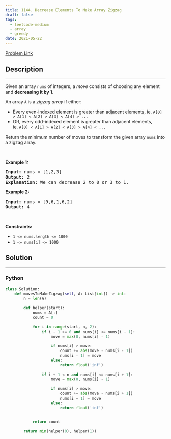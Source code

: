 ```yaml
---
title: 1144. Decrease Elements To Make Array Zigzag
draft: false
tags: 
  - leetcode-medium
  - array
  - greedy
date: 2021-05-22
---
```


[Problem Link](https://leetcode.com/problems/decrease-elements-to-make-array-zigzag/)

## Description

---
<p>Given an array <code>nums</code> of integers, a <em>move</em>&nbsp;consists of choosing any element and <strong>decreasing it by 1</strong>.</p>

<p>An array <code>A</code> is a&nbsp;<em>zigzag array</em>&nbsp;if either:</p>

<ul>
	<li>Every even-indexed element is greater than adjacent elements, ie.&nbsp;<code>A[0] &gt; A[1] &lt; A[2] &gt; A[3] &lt; A[4] &gt; ...</code></li>
	<li>OR, every odd-indexed element is greater than adjacent elements, ie.&nbsp;<code>A[0] &lt; A[1] &gt; A[2] &lt; A[3] &gt; A[4] &lt; ...</code></li>
</ul>

<p>Return the minimum number of moves to transform the given array <code>nums</code> into a zigzag array.</p>

<p>&nbsp;</p>
<p><strong class="example">Example 1:</strong></p>

<pre>
<strong>Input:</strong> nums = [1,2,3]
<strong>Output:</strong> 2
<strong>Explanation:</strong> We can decrease 2 to 0 or 3 to 1.
</pre>

<p><strong class="example">Example 2:</strong></p>

<pre>
<strong>Input:</strong> nums = [9,6,1,6,2]
<strong>Output:</strong> 4
</pre>

<p>&nbsp;</p>
<p><strong>Constraints:</strong></p>

<ul>
	<li><code>1 &lt;= nums.length &lt;= 1000</code></li>
	<li><code>1 &lt;= nums[i] &lt;= 1000</code></li>
</ul>


## Solution

---
### Python
``` py title='decrease-elements-to-make-array-zigzag'
class Solution:
    def movesToMakeZigzag(self, A: List[int]) -> int:
        n = len(A)
        
        def helper(start):
            nums = A[:]
            count = 0
            
            for i in range(start, n, 2):
                if i - 1 >= 0 and nums[i] <= nums[i - 1]:
                    move = max(0, nums[i] - 1)
                    
                    if nums[i] > move:
                        count += abs(move - nums[i - 1])
                        nums[i - 1] = move
                    else:
                        return float('inf')
                
                if i + 1 < n and nums[i] <= nums[i + 1]:
                    move = max(0, nums[i] - 1)
                        
                    if nums[i] > move:
                        count += abs(move - nums[i + 1])
                        nums[i + 1] = move
                    else:
                        return float('inf')

            
            return count
        
        return min(helper(0), helper(1))
                
```


